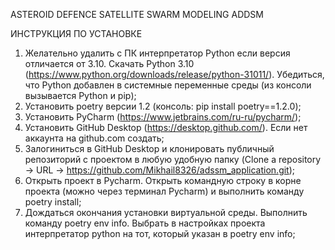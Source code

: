 ASTEROID DEFENCE SATELLITE SWARM MODELING
ADDSM

ИНСТРУКЦИЯ ПО УСТАНОВКЕ

1) Желательно удалить с ПК интерпретатор Python если версия отличается от 3.10. Скачать Python 3.10 (https://www.python.org/downloads/release/python-31011/). Убедиться, что Python добавлен в системные переменные среды (из консоли вызывается Python и pip);
2) Установить poetry версии 1.2 (консоль: pip install poetry==1.2.0);
3) Установить PyCharm (https://www.jetbrains.com/ru-ru/pycharm/);
4) Установить GitHub Desktop (https://desktop.github.com/). Если нет аккаунта на github.com создать; 
5) Залогиниться в GitHub Desktop и клонировать публичный репозиторий с проектом в любую удобную папку (Clone a repository -> URL -> https://github.com/Mikhail8326/adssm_application.git);
6) Открыть проект в Pycharm. Открыть командную строку в корне проекта (можно через терминал Pycharm) и выполнить команду poetry install;
7) Дождаться окончания установки виртуальной среды. Выполнить команду poetry env info. Выбрать в настройках проекта интерпретатор python на тот, который указан в poetry env info;